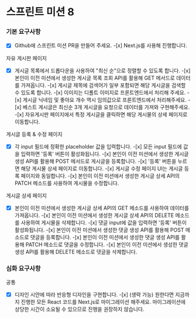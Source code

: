 # 스프린트 미션 8

### 기본 요구사항

-[x] Github에 스프린트 미션 PR을 만들어 주세요. -[x] Next.js를 사용해 진행합니다.

자유 게시판 페이지

-[x] 게시글 목록에서 드롭다운을 사용하여 "최신 순"으로 정렬할 수 있도록 합니다. -[x] 본인이 이전 미션에서 생성한 게시글 목록 조회 API를 활용해 GET 메서드로 데이터를 가져옵니다. -[x] 게시글 제목에 검색어가 일부 포함되면 해당 게시글을 검색할 수 있도록 합니다. -[x] 이미지는 디폴트 이미지로 프론트엔드에서 처리해 주세요. -[x] 게시글 닉네임 및 좋아요 개수 역시 임의값으로 프론트엔드에서 처리해주세요. -[x] 베스트 게시글은 최신순 3개 게시글을 요청으로 데이터를 가져와 구현해주세요. -[x] 자유게시판 페이지에서 특정 게시글을 클릭하면 해당 게시물의 상세 페이지로 이동합니다.

게시글 등록 & 수정 페이지

-[x] 각 input 필드에 정확한 placeholder 값을 입력합니다. -[x] 모든 input 필드에 값을 입력하면 '등록' 버튼이 활성화됩니다. -[x] 본인이 이전 미션에서 생성한 게시글 생성 API를 활용해 POST 메서드로 게시글을 등록합니다. -[x] '등록' 버튼을 누르면 해당 게시물 상세 페이지로 이동합니다. -[x] 게시글 수정 페이지 UI는 게시글 등록 페이지와 동일합니다. -[x] 본인이 이전 미션에서 생성한 게시글 상세 API의 PATCH 메소드를 사용하여 게시물을 수정합니다.

게시글 상세 페이지

-[x] 본인이 이전 미션에서 생성한 게시글 상세 API의 GET 메소드를 사용하여 데이터를 가져옵니다. -[x] 본인이 이전 미션에서 생성한 게시글 상세 API의 DELETE 메소드를 사용하여 게시물을 삭제합니다. -[x] 댓글 input에 값을 입력하면 '등록' 버튼이 활성화됩니다. -[x] 본인이 이전 미션에서 생성한 댓글 생성 API를 활용해 POST 메소드로 댓글을 등록합니다. -[x] 본인이 이전 미션에서 생성한 댓글 생성 API를 활용해 PATCH 메소드로 댓글을 수정합니다. -[x] 본인이 이전 미션에서 생성한 댓글 생성 API를 활용해 DELETE 메소드로 댓글을 삭제합니다.

### 심화 요구사항

공통

-[x] 디자인 시안에 따라 반응형 디자인을 구현합니다. -[x] (생략 가능) 원한다면 지금까지 진행한 모든 React 코드를 Next.js로 마이그레이션 해주세요.
마이그레이션에 상당한 시간이 소요될 수 있으므로 진행을 권장하지 않습니다.
